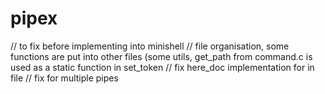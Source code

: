 # pipex
// to fix before implementing into minishell
// file organisation, some functions are put into other files (some utils, get_path from command.c is used as a static function in set_token
// fix here_doc implementation for in file
// fix for multiple pipes
